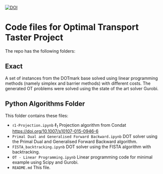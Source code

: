 [![DOI](https://zenodo.org/badge/305434774.svg)](https://zenodo.org/badge/latestdoi/305434774)

# Code files for Optimal Transport Taster Project

The repo has the following folders:
## Exact
A set of instances from the DOTmark base solved using linear programming methods (namely simplex and barrier methods) with different costs. The generated OT problems were solved using the state of the art solver Gurobi.

## Python Algorithms Folder
This folder contains these files:

* ```ℓ1-Projection.ipynb``` $\ell_1$ Projection algorithm from Condat https://doi.org/10.1007/s10107-015-0946-6
* ```Primal Dual and Generalised Forward Backward.ipynb``` DOT solver using the Primal Dual and Generalised Forward Backward algorithm.
* ```FISTA_backtracking.ipynb``` DOT solver using the FISTA algorithm with backtracking.
* ```OT - Linear Programming.ipynb``` Linear programming code for minimal example using Scipy and Gurobi.
* ```README.md``` This file.
